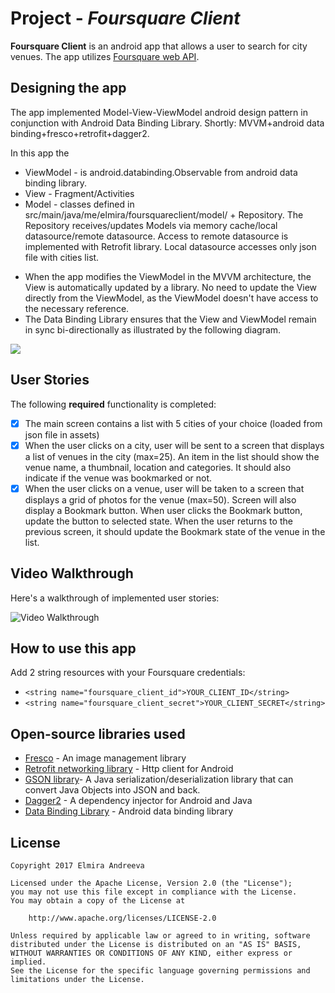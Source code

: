 # Project  - *Foursquare Client*

**Foursquare Client** is an android app that allows a user to search for city venues. 
The app utilizes [Foursquare web API](https://developer.foursquare.com).

## Designing the app
The app implemented Model-View-ViewModel android design pattern in conjunction with Android Data Binding Library.
Shortly: MVVM+android data binding+fresco+retrofit+dagger2.

In this app the 
* ViewModel - is android.databinding.Observable from android data binding library.
* View - Fragment/Activities
* Model - classes defined in src/main/java/me/elmira/foursquareclient/model/ + Repository. The Repository receives/updates Models via memory cache/local datasource/remote datasource. Access to remote datasource is implemented with Retrofit library. Local datasource accesses only json file with cities list.

- When the app modifies the ViewModel in the MVVM architecture, the View is automatically updated by a library. No need to update the View directly from the ViewModel, as the ViewModel doesn't have access to the necessary reference.
- The Data Binding Library ensures that the View and ViewModel remain in sync bi-directionally as illustrated by the following diagram.
<img src="https://raw.githubusercontent.com/wiki/googlesamples/android-architecture/images/mvvm-databinding.png"/>
          
## User Stories

The following **required** functionality is completed:

* [X] The main screen contains a list with 5 cities of your choice (loaded from json file in assets)
* [X] When the user clicks on a city, user will be sent to a screen that displays a list of venues in the city (max=25). An item in the list should show the venue name, a thumbnail, location and categories. It should also indicate if the venue was bookmarked or not.
* [X] When the user clicks on a venue, user will be taken to a screen that displays a grid of photos for the venue (max=50). Screen will also display a Bookmark button. When user clicks the Bookmark button, update the button to selected state. When the user returns to the previous screen, it should update the Bookmark state of the venue in the list.

## Video Walkthrough

Here's a walkthrough of implemented user stories:

<img src='https://github.com/Orina/CodePathPrep/blob/master/src/foursquare-client.gif' title='Video Walkthrough' width='' alt='Video Walkthrough' />

## How to use this app

Add 2 string resources with your Foursquare credentials:

- `<string name="foursquare_client_id">YOUR_CLIENT_ID</string>`
- `<string name="foursquare_client_secret">YOUR_CLIENT_SECRET</string>`

## Open-source libraries used

- [Fresco](http://frescolib.org/) - An image management library 
- [Retrofit networking library](http://square.github.io/retrofit/) - Http client for Android
- [GSON library](https://github.com/google/gson)- A Java serialization/deserialization library that can convert Java Objects into JSON and back.
- [Dagger2](https://github.com/google/dagger) - A dependency injector for Android and Java
- [Data Binding Library](https://developer.android.com/topic/libraries/data-binding/index.html) - Android data binding library

## License

    Copyright 2017 Elmira Andreeva 

    Licensed under the Apache License, Version 2.0 (the "License");
    you may not use this file except in compliance with the License.
    You may obtain a copy of the License at

        http://www.apache.org/licenses/LICENSE-2.0

    Unless required by applicable law or agreed to in writing, software
    distributed under the License is distributed on an "AS IS" BASIS,
    WITHOUT WARRANTIES OR CONDITIONS OF ANY KIND, either express or implied.
    See the License for the specific language governing permissions and
    limitations under the License.

